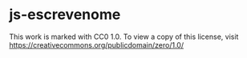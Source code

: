 # js-escrevenome

  This work is marked with CC0 1.0. To view a copy of this license, visit https://creativecommons.org/publicdomain/zero/1.0/
